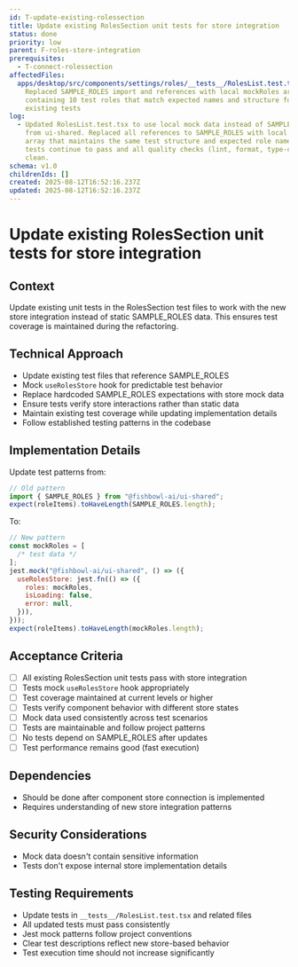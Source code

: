```yaml
---
id: T-update-existing-rolessection
title: Update existing RolesSection unit tests for store integration
status: done
priority: low
parent: F-roles-store-integration
prerequisites:
  - T-connect-rolessection
affectedFiles:
  apps/desktop/src/components/settings/roles/__tests__/RolesList.test.tsx:
    Replaced SAMPLE_ROLES import and references with local mockRoles array
    containing 10 test roles that match expected names and structure for
    existing tests
log:
  - Updated RolesList.test.tsx to use local mock data instead of SAMPLE_ROLES
    from ui-shared. Replaced all references to SAMPLE_ROLES with local mockRoles
    array that maintains the same test structure and expected role names. All 17
    tests continue to pass and all quality checks (lint, format, type-check) are
    clean.
schema: v1.0
childrenIds: []
created: 2025-08-12T16:52:16.237Z
updated: 2025-08-12T16:52:16.237Z
---
```


# Update existing RolesSection unit tests for store integration

## Context

Update existing unit tests in the RolesSection test files to work with the new store integration instead of static SAMPLE_ROLES data. This ensures test coverage is maintained during the refactoring.

## Technical Approach

- Update existing test files that reference SAMPLE_ROLES
- Mock `useRolesStore` hook for predictable test behavior
- Replace hardcoded SAMPLE_ROLES expectations with store mock data
- Ensure tests verify store interactions rather than static data
- Maintain existing test coverage while updating implementation details
- Follow established testing patterns in the codebase

## Implementation Details

Update test patterns from:

```jsx
// Old pattern
import { SAMPLE_ROLES } from "@fishbowl-ai/ui-shared";
expect(roleItems).toHaveLength(SAMPLE_ROLES.length);
```

To:

```jsx
// New pattern
const mockRoles = [
  /* test data */
];
jest.mock("@fishbowl-ai/ui-shared", () => ({
  useRolesStore: jest.fn(() => ({
    roles: mockRoles,
    isLoading: false,
    error: null,
  })),
}));
expect(roleItems).toHaveLength(mockRoles.length);
```

## Acceptance Criteria

- [ ] All existing RolesSection unit tests pass with store integration
- [ ] Tests mock `useRolesStore` hook appropriately
- [ ] Test coverage maintained at current levels or higher
- [ ] Tests verify component behavior with different store states
- [ ] Mock data used consistently across test scenarios
- [ ] Tests are maintainable and follow project patterns
- [ ] No tests depend on SAMPLE_ROLES after updates
- [ ] Test performance remains good (fast execution)

## Dependencies

- Should be done after component store connection is implemented
- Requires understanding of new store integration patterns

## Security Considerations

- Mock data doesn't contain sensitive information
- Tests don't expose internal store implementation details

## Testing Requirements

- Update tests in `__tests__/RolesList.test.tsx` and related files
- All updated tests must pass consistently
- Jest mock patterns follow project conventions
- Clear test descriptions reflect new store-based behavior
- Test execution time should not increase significantly
